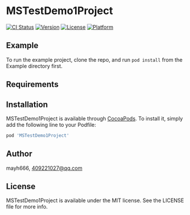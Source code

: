 # MSTestDemo1Project

[![CI Status](https://img.shields.io/travis/mayh666/MSTestDemo1Project.svg?style=flat)](https://travis-ci.org/mayh666/MSTestDemo1Project)
[![Version](https://img.shields.io/cocoapods/v/MSTestDemo1Project.svg?style=flat)](https://cocoapods.org/pods/MSTestDemo1Project)
[![License](https://img.shields.io/cocoapods/l/MSTestDemo1Project.svg?style=flat)](https://cocoapods.org/pods/MSTestDemo1Project)
[![Platform](https://img.shields.io/cocoapods/p/MSTestDemo1Project.svg?style=flat)](https://cocoapods.org/pods/MSTestDemo1Project)

## Example

To run the example project, clone the repo, and run `pod install` from the Example directory first.

## Requirements

## Installation

MSTestDemo1Project is available through [CocoaPods](https://cocoapods.org). To install
it, simply add the following line to your Podfile:

```ruby
pod 'MSTestDemo1Project'
```

## Author

mayh666, 409221027@qq.com

## License

MSTestDemo1Project is available under the MIT license. See the LICENSE file for more info.
